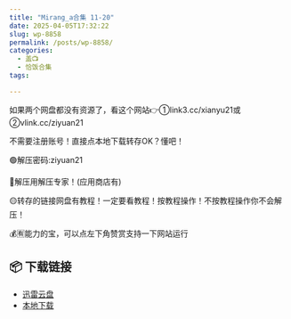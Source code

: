 ```yaml
---
title: "Mirang_a合集 11-20"
date: 2025-04-05T17:32:22
slug: wp-8858
permalink: /posts/wp-8858/
categories:
  - 盖📺
  - 恰饭合集
tags:

---
```


如果两个网盘都没有资源了，看这个网站👉①link3.cc/xianyu21或②vlink.cc/ziyuan21

不需要注册账号！直接点本地下载转存OK？懂吧！

🟢解压密码:ziyuan21

🔵解压用解压专家！(应用商店有)

🟡转存的链接网盘有教程！一定要看教程！按教程操作！不按教程操作你不会解压！

💰🈶能力的宝，可以点左下角赞赏支持一下网站运行

## 📦 下载链接
- [迅雷云盘](https://blziyuan21.com/pay-download/8858?key=1a2092319c&down_id=0)
- [本地下载](https://blziyuan21.com/pay-download/8858?key=1a2092319c&down_id=1)

